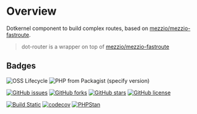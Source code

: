 # Overview

Dotkernel component to build complex routes, based on [mezzio/mezzio-fastroute](https://github.com/mezzio/mezzio-fastroute).

> dot-router is a wrapper on top of [mezzio/mezzio-fastroute](https://github.com/mezzio/mezzio-fastroute)

## Badges

![OSS Lifecycle](https://img.shields.io/osslifecycle/dotkernel/dot-router)
![PHP from Packagist (specify version)](https://img.shields.io/packagist/php-v/dotkernel/dot-router/1.0.0)

[![GitHub issues](https://img.shields.io/github/issues/dotkernel/dot-router)](https://github.com/dotkernel/dot-router/issues)
[![GitHub forks](https://img.shields.io/github/forks/dotkernel/dot-router)](https://github.com/dotkernel/dot-router/network)
[![GitHub stars](https://img.shields.io/github/stars/dotkernel/dot-router)](https://github.com/dotkernel/dot-router/stargazers)
[![GitHub license](https://img.shields.io/github/license/dotkernel/dot-router)](https://github.com/dotkernel/dot-router/blob/1.0/LICENSE)

[![Build Static](https://github.com/dotkernel/dot-router/actions/workflows/continuous-integration.yml/badge.svg?branch=1.0)](https://github.com/dotkernel/dot-router/actions/workflows/continuous-integration.yml)
[![codecov](https://codecov.io/gh/dotkernel/dot-router/graph/badge.svg?token=ubNnFctuDR)](https://codecov.io/gh/dotkernel/dot-router)
[![PHPStan](https://github.com/dotkernel/dot-router/actions/workflows/static-analysis.yml/badge.svg?branch=1.0)](https://github.com/dotkernel/dot-router/actions/workflows/static-analysis.yml)
